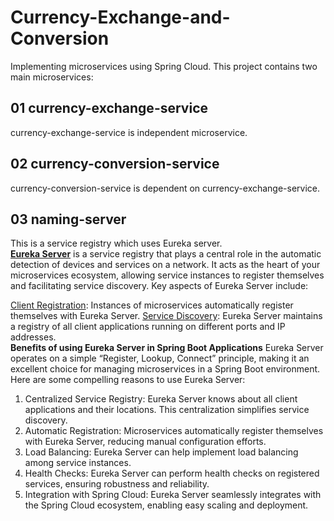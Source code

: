# Currency-Exchange-and-Conversion
Implementing microservices using Spring Cloud. This project contains two main microservices: 
## 01 currency-exchange-service
currency-exchange-service is independent microservice.

## 02 currency-conversion-service
currency-conversion-service is dependent on currency-exchange-service.

## 03 naming-server
This is a service registry which uses Eureka server. 
<br>
<b><u>Eureka Server</u></b> is a service registry that plays a central role in the automatic detection of devices and services on a network. It acts as the heart of your microservices ecosystem, allowing service 
instances to register themselves and facilitating service discovery. Key aspects of Eureka Server include:

<u>Client Registration</u>: Instances of microservices automatically register themselves with Eureka Server.
<u>Service Discovery</u>: Eureka Server maintains a registry of all client applications running on different ports and IP addresses.
<br>
<b>Benefits of using Eureka Server in Spring Boot Applications</b>
Eureka Server operates on a simple “Register, Lookup, Connect” principle, making it an excellent choice for managing microservices in a Spring Boot environment. Here are some compelling reasons to use Eureka Server:

<ol>
<li>Centralized Service Registry: Eureka Server knows about all client applications and their locations. This centralization simplifies service discovery.</li>
<li>Automatic Registration: Microservices automatically register themselves with Eureka Server, reducing manual configuration efforts.</li>
<li>Load Balancing: Eureka Server can help implement load balancing among service instances.</li>
<li>Health Checks: Eureka Server can perform health checks on registered services, ensuring robustness and reliability.</li>
<li>Integration with Spring Cloud: Eureka Server seamlessly integrates with the Spring Cloud ecosystem, enabling easy scaling and deployment.</li>
</ol>










